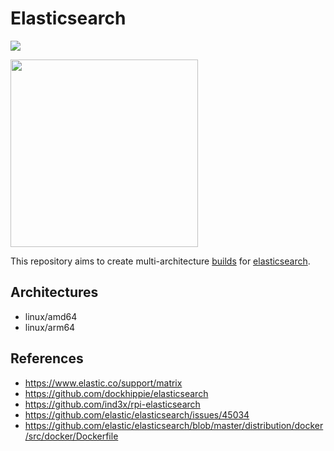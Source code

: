 # Elasticsearch

![](https://github.com/juliantellez/elasticsearch/workflows/Release%20builds/badge.svg?branch=master)

<img src="https://aws1.discourse-cdn.com/elastic/original/3X/1/8/18a14d80f0e626d44a1b531df11869baea5c9cf4.png" width="300px">

This repository aims to create multi-architecture [builds](https://hub.docker.com/r/juliantellez/elasticsearch/) for [elasticsearch](https://github.com/elastic/elasticsearch/).


## Architectures
 - linux/amd64
 - linux/arm64


## References
 - https://www.elastic.co/support/matrix
 - https://github.com/dockhippie/elasticsearch
 - https://github.com/ind3x/rpi-elasticsearch
 - https://github.com/elastic/elasticsearch/issues/45034
 - https://github.com/elastic/elasticsearch/blob/master/distribution/docker/src/docker/Dockerfile
